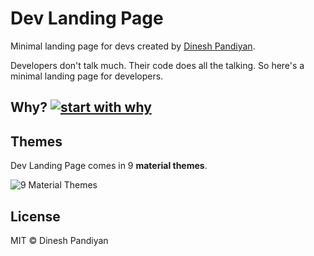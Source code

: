 # Dev Landing Page

Minimal landing page for devs created by [Dinesh Pandiyan](https://flexdinesh.github.io).

Developers don't talk much. Their code does all the talking. So here's a minimal landing page for developers.

## Why? [![start with why](https://img.shields.io/badge/start%20with-why%3F-brightgreen.svg?style=flat)](http://www.ted.com/talks/simon_sinek_how_great_leaders_inspire_action)


## Themes

Dev Landing Page comes in 9 **material themes**.

![9 Material Themes](https://image.ibb.co/jJVKCn/dev_landing_page_themes.jpg)

## License

MIT © Dinesh Pandiyan
